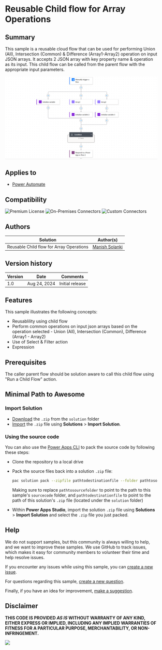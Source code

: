 # Reusable Child flow for Array Operations

## Summary

This sample is a reusable cloud flow that can be used for performing Union (All), Intersection (Common) & Difference (Array1-Array2) operation on input JSON arrays. It accepts 2 JSON array with key property name & operation as its input. This child flow can be called from the parent flow with the appropriate input parameters.

![Flow overview](/samples/reusable-childflow-array-operations/assets/flow-overview.png "Flow overview")


## Applies to

* [Power Automate](https://docs.microsoft.com/power-automate/)


## Compatibility

![Premium License](https://img.shields.io/badge/Premium%20License-Not%20Required-green.svg "Does not use Premium license")
![On-Premises Connectors](https://img.shields.io/badge/On--Premises%20Connectors-No-green.svg "Does not use on-premise connectors")
![Custom Connectors](https://img.shields.io/badge/Custom%20Connectors-Not%20Required-green.svg "Does not use custom connectors")


## Authors

Solution|Author(s)
--------|---------
Reusable Child flow for Array Operations | [Manish Solanki](https://github.com/Solanki-Manish)


## Version history

Version|Date|Comments
-------|----|--------
1.0|Aug 24, 2024|Initial release


## Features

This sample illustrates the following concepts:

* Reusablility using child flow 
* Perform common operations on input json arrays based on the operation selected - Union (All), Intersection (Common), Difference (Array1 - Array2)
* Use of Select & Filter action
* Expression


## Prerequisites

The caller parent flow should be solution aware to call this child flow using "Run a Child Flow" action.


## Minimal Path to Awesome

### Import Solution

* [Download](./solution/reusable-childflow-array-operations.zip) the `.zip` from the `solution` folder
* [Import](https://learn.microsoft.com/en-us/power-apps/maker/data-platform/import-update-export-solutions) the `.zip` file using **Solutions** > **Import Solution**.


### Using the source code

You can also use the [Power Apps CLI](https://docs.microsoft.com/powerapps/developer/data-platform/powerapps-cli) to pack the source code by following these steps:

* Clone the repository to a local drive
* Pack the source files back into a solution `.zip` file:

  ```bash
  pac solution pack --zipfile pathtodestinationfile --folder pathtosourcefolder --processCanvasApps
  ```

  Making sure to replace `pathtosourcefolder` to point to the path to this sample's `sourcecode` folder, and `pathtodestinationfile` to point to the path of this solution's `.zip` file (located under the `solution` folder)
* Within **Power Apps Studio**, import the solution `.zip` file using **Solutions** > **Import Solution** and select the `.zip` file you just packed.

## Help

We do not support samples, but this community is always willing to help, and we want to improve these samples. We use GitHub to track issues, which makes it easy for  community members to volunteer their time and help resolve issues.

If you encounter any issues while using this sample, you can [create a new issue](https://github.com/pnp/powerapps-samples/issues/new?assignees=&labels=Needs%3A+Triage+%3Amag%3A%2Ctype%3Abug-suspected&template=bug-report.yml&sample=reusable-childflow-array-operations&authors=@Solanki-Manish&title=reusable-childflow-array-operations).

For questions regarding this sample, [create a new question](https://github.com/pnp/powerapps-samples/issues/new?assignees=&labels=Needs%3A+Triage+%3Amag%3A%2Ctype%3Abug-suspected&template=question.yml&sample=reusable-childflow-array-operations&authors=@Solanki-Manish&title=reusable-childflow-array-operations).

Finally, if you have an idea for improvement, [make a suggestion](https://github.com/pnp/powerapps-samples/issues/new?assignees=&labels=Needs%3A+Triage+%3Amag%3A%2Ctype%3Abug-suspected&template=suggestion.yml&sample=reusable-childflow-array-operations&authors=@Solanki-Manish&title=reusable-childflow-array-operations).

## Disclaimer

**THIS CODE IS PROVIDED *AS IS* WITHOUT WARRANTY OF ANY KIND, EITHER EXPRESS OR IMPLIED, INCLUDING ANY IMPLIED WARRANTIES OF FITNESS FOR A PARTICULAR PURPOSE, MERCHANTABILITY, OR NON-INFRINGEMENT.**

<img src="https://m365-visitor-stats.azurewebsites.net/powerplatform-samples/samples/reusable-childflow-array-operations" aria-hidden="true" />
